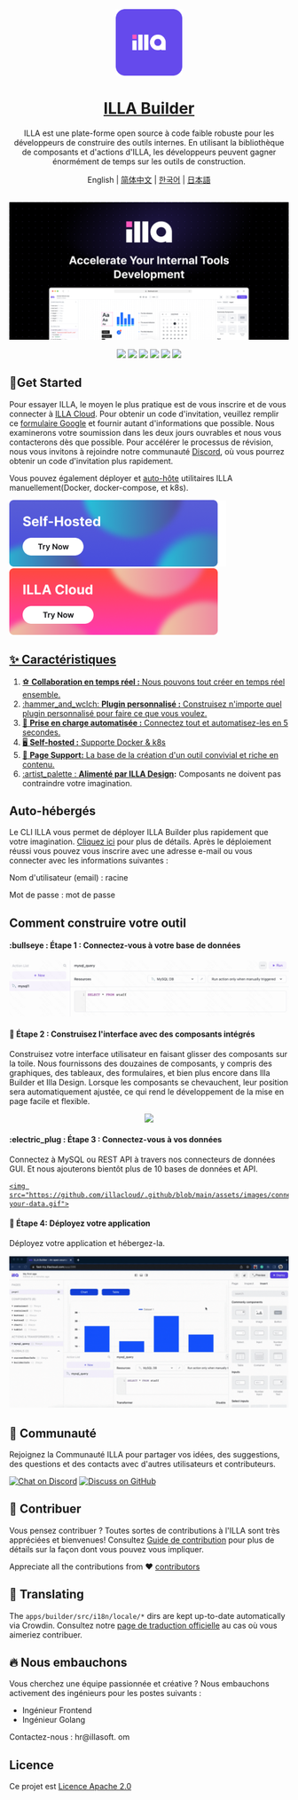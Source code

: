 <div align="center">
  <a href="https://cloud.illacloud.com/">
    <img alt="Logo de design ILLA" width="120px" height="120px" src="https://github.com/illacloud/.github/blob/main/assets/images/illa-logo.svg"/>
  </a>
</div>

<h1 align="center"><a href="https://cloud.illacloud.com/">ILLA Builder</a> </h1>

<p align="center">ILLA est une plate-forme open source à code faible robuste pour les développeurs de construire des outils internes. En utilisant la bibliothèque de composants et d'actions d'ILLA, les développeurs peuvent gagner énormément de temps sur les outils de construction. </p>

<div align="center">
English | <a href="https://github.com/illacloud/illa-builder/blob/main/localized-readmes/README_zh-CN.md">简体中文</a> | <a href="https://github.com/illacloud/illa-builder/blob/main/localized-readmes/README_ko-KR.md">한국어</a> | <a href="https://github.com/illacloud/illa-builder/blob/main/localized-readmes/README_ja-JP.md">日本語</a>
</div>

<br>
<p align="center">
<a href="https://cloud.illacloud.com/">
  <img src="https://github.com/illacloud/.github/blob/main/assets/images/github-home.png">
</a>
</p>


<p align="center">
  <a href="https://discord.gg/illacloud"><img src="https://img.shields.io/badge/chat-Discord-7289DA?logo=discord" height=18></a>
  <a href="https://twitter.com/illacloudHQ"><img src="https://img.shields.io/badge/Twitter-1DA1F2?logo=twitter&logoColor=white" height=18></a>
  <a href="https://github.com/orgs/illacloud/discussions"><img src="https://img.shields.io/badge/discussions-GitHub-333333?logo=github" height=18></a>
  <a title="Crowdin" target="_blank" href="https://crowdin.com/project/illa-builder"><img src="https://badges.crowdin.net/illa-builder/localized.svg"  height=18></a>
  <a href="./LICENSE"><img src="https://img.shields.io/github/license/illacloud/illa-builder" height=18></a>
  <a href="./CONTRIBUTING.md"><img src="https://badgen.net/badge/PRs/Welcome/green?icon=storybook" height=18></a>
</p>

## 🚀Get Started
Pour essayer ILLA, le moyen le plus pratique est de vous inscrire et de vous connecter à [ILLA Cloud](https://cloud.illacloud.com/). Pour obtenir un code d'invitation, veuillez remplir ce [formulaire Google](https://forms.gle/XFRSUc3yFpzbCdcWA) et fournir autant d'informations que possible. Nous examinerons votre soumission dans les deux jours ouvrables et nous vous contacterons dès que possible. Pour accélérer le processus de révision, nous vous invitons à rejoindre notre communauté [Discord](https://discord.gg/illacloud), où vous pourrez obtenir un code d'invitation plus rapidement.

Vous pouvez également déployer et [auto-hôte](https://github.com/illacloud/illa-builder#self-hosted) utilitaires ILLA manuellement(Docker, docker-compose, et k8s).

<p>
  <a href="https://www.illacloud.com/en-US/docs/deploy-introduction"><img src="https://github.com/illacloud/.github/blob/main/assets/images/selfhost.png" height=120 />
  <a href="https://cloud.illacloud.com/"><img src="https://raw.githubusercontent.com/illacloud/.github/main/assets/images/ILLA%20Cloud.png" height=120 />
</p>

## ✨ Caractéristiques

1. ⚽ **Collaboration en temps réel :** Nous pouvons tout créer en temps réel ensemble.
2. :hammer_and_wclch: **Plugin personnalisé :** Construisez n'importe quel plugin personnalisé pour faire ce que vous voulez.
3. 🤖 **Prise en charge automatisée :** Connectez tout et automatisez-les en 5 secondes.
4. 🖥️ **Self-hosted :** Supporte Docker & k8s
5. 📝 **Page Support:** La base de la création d'un outil convivial et riche en contenu.
6. :artist_palette : **Alimenté par [ILLA Design](https://github.com/illacloud/illa-design):** Composants ne doivent pas contraindre votre imagination.

## Auto-hébergés

Le CLI ILLA vous permet de déployer ILLA Builder plus rapidement que votre imagination. [Cliquez ici](https://www.illacloud.com/docs/illa-cli) pour plus de détails. Après le déploiement réussi vous pouvez vous inscrire avec une adresse e-mail ou vous connecter avec les informations suivantes :
<p align="left">Nom d'utilisateur (email) : racine</p>
<p align="left">Mot de passe : mot de passe</p>

## Comment construire votre outil

#### :bullseye : Étape 1 : Connectez-vous à votre base de données
<p align="center">
  <a href="https://cloud.illacloud.com/">
    <img src="https://github.com/illacloud/.github/blob/main/assets/images/sql.jpeg">
  </a>
</p>

#### 🎨 Étape 2 : Construisez l'interface avec des composants intégrés
Construisez votre interface utilisateur en faisant glisser des composants sur la toile. Nous fournissons des douzaines de composants, y compris des graphiques, des tableaux, des formulaires, et bien plus encore dans Illa Builder et Illa Design. Lorsque les composants se chevauchent, leur position sera automatiquement ajustée, ce qui rend le développement de la mise en page facile et flexible.

<p align="center">
  <a href="https://cloud.illacloud.com/">
    <img src="https://github.com/illacloud/.github/blob/main/assets/images/edit-ui-with-components.gif">
  </a>
</p>

#### :electric_plug : Étape 3 : Connectez-vous à vos données
Connectez à MySQL ou REST API à travers nos connecteurs de données GUI. Et nous ajouterons bientôt plus de 10 bases de données et API.
<p align="center">
  <a href="https://cloud.illacloud.com/">
    
    <img src="https://github.com/illacloud/.github/blob/main/assets/images/connect-your-data.gif">
  </a>
</p>

#### 🚀 Étape 4: Déployez votre application
Déployez votre application et hébergez-la.
<p align="center">
  <a href="https://cloud.illacloud.com/">
    <img src="https://github.com/illacloud/.github/blob/main/assets/images/deploy.gif">
  </a>
</p>

## 💬 Communauté

Rejoignez la Communauté ILLA pour partager vos idées, des suggestions, des questions et des contacts avec d'autres utilisateurs et contributeurs.

[![Chat on Discord](https://img.shields.io/badge/chat-Discord-7289DA?logo=discord)](https://discord.gg/illacloud)   [![Discuss on GitHub](https://img.shields.io/badge/discussions-GitHub-333333?logo=github)](https://github.com/orgs/illacloud/discussions)

## 🌱 Contribuer

Vous pensez contribuer ? Toutes sortes de contributions à l'ILLA sont très appréciées et bienvenues! Consultez [Guide de contribution](./CONTRIBUTING.md) pour plus de détails sur la façon dont vous pouvez vous impliquer.
<p>Appreciate all the contributions from ❤︎  <a href="https://github.com/illacloud/illa-builder/graphs/contributors">contributors</a></p>

## 📢 Translating

The `apps/builder/src/i18n/locale/*` dirs are kept up-to-date automatically via Crowdin. Consultez notre [page de traduction officielle](https://crowdin.com/project/illa-builder) au cas où vous aimeriez contribuer.

## 🔥 Nous embauchons

Vous cherchez une équipe passionnée et créative ? Nous embauchons activement des ingénieurs pour les postes suivants :

- Ingénieur Frontend
- Ingénieur Golang

Contactez-nous : hr@illasoft. om

## Licence

Ce projet est [Licence Apache 2.0](./LICENSE)
